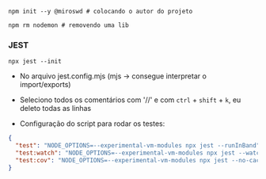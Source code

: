 

```shell
npm init --y @miroswd # colocando o autor do projeto
```

```shell
npm rm nodemon # removendo uma lib
```


### JEST

```shell
npx jest --init
```

- No arquivo jest.config.mjs (mjs -> consegue interpretar o import/exports)
- Seleciono todos os comentários com '//' e com `ctrl` + `shift` + `k`, eu deleto todas as linhas

- Configuração do script para rodar os testes:                                                

```json 
{
  "test": "NODE_OPTIONS=--experimental-vm-modules npx jest --runInBand",
  "test:watch": "NODE_OPTIONS=--experimental-vm-modules npx jest --watch --runInBand",
  "test:cov": "NODE_OPTIONS=--experimental-vm-modules npx jest --no-cache --runInBand --coverage"
}
```